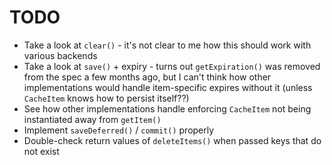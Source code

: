 # TODO

* Take a look at `clear()` - it's not clear to me how this should work with various backends
* Take a look at `save()` + expiry - turns out `getExpiration()` was removed from the spec a few months ago,
  but I can't think how other implementations would handle item-specific expires without it (unless
  `CacheItem` knows how to persist itself??)
* See how other implementations handle enforcing `CacheItem` not being instantiated away from `getItem()`
* Implement `saveDeferred()` / `commit()` properly
* Double-check return values of `deleteItems()` when passed keys that do not exist
